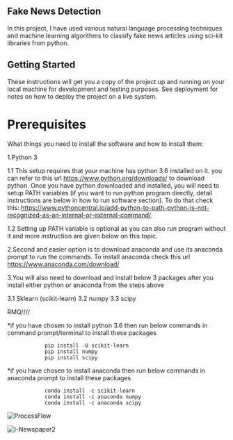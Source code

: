 ## Fake News Detection

In this project, I have used various natural language processing techniques and machine learning algorithms to classify fake news articles using sci-kit libraries from python.


## Getting Started

These instructions will get you a copy of the project up and running on your local machine for development and testing purposes. See deployment for notes on how to deploy the project on a live system.

# Prerequisites

What things you need to install the software and how to install them:

1.Python 3


1.1 This setup requires that your machine has python 3.6 installed on it. you can refer to this url https://www.python.org/downloads/ to download python. Once you have python downloaded and installed, you will need to setup PATH variables (if you want to run python program directly, detail instructions are below in how to run software section). To do that check this: https://www.pythoncentral.io/add-python-to-path-python-is-not-recognized-as-an-internal-or-external-command/.
    
1.2 Setting up PATH variable is optional as you can also run program without it and more instruction are given below on this topic.


2.Second and easier option is to download anaconda and use its anaconda prompt to run the commands. To install anaconda check this url https://www.anaconda.com/download/

3.You will also need to download and install below 3 packages after you install either python or anaconda from the steps above

3.1 Sklearn (scikit-learn)
3.2 numpy
3.3 scipy

RMQ////

*if you have chosen to install python 3.6 then run below commands in command prompt/terminal to install these packages



                pip install -U scikit-learn
                pip install numpy
                pip install scipy

*if you have chosen to install anaconda then run below commands in anaconda prompt to install these packages


                conda install -c scikit-learn
                conda install -c anaconda numpy
                conda install -c anaconda scipy

![ProcessFlow](https://user-images.githubusercontent.com/89531771/167226328-373daeaf-0370-4496-a288-50c13dffd0db.png)


![I-Newspaper2](https://user-images.githubusercontent.com/89531771/167226335-e5b1f80d-9e5d-4756-85eb-a8fb1bed05ac.jpg)


